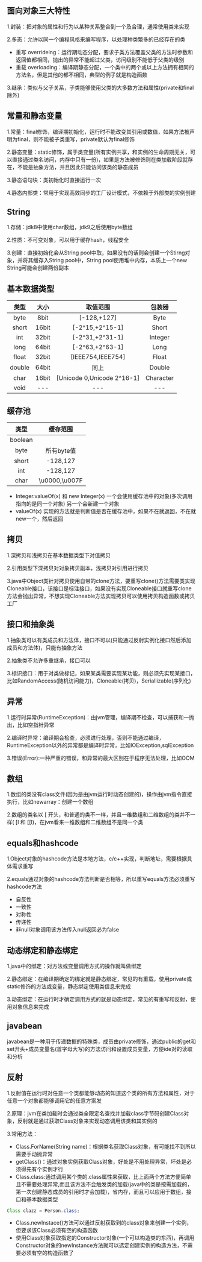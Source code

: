 ## 面向对象三大特性

1.封装：把对象的属性和行为以某种关系整合到一个及合理，通常使用类来实现

2.多态：允许以同一个编程风格来编写程序，以处理种类繁多的已经存在的类
  - 重写 overrideing：运行期动态分配，要求子类方法覆盖父类的方法时参数和返回值都相同，抛出的异常不能超过父类，访问级别不能低于父类的级别
  - 重载 overloading：编译期静态分配，一个类中的两个或以上方法拥有相同的方法名，但是其他的都不相同，典型的例子就是构造函数

3.继承：类似与父子关系，子类能够使用父类的大多数方法和属性(private和final除外)

## 常量和静态变量

1.常量：final修饰，编译期初始化，运行时不能改变其引用或数值，如果方法被声明为final，则不能被子类重写，private默认为final修饰

2.静态变量：static修饰，属于类变量(所有实例共享，和实例的生命周期无关，可以直接通过类名访问，内存中只有一份)，如果是方法被修饰则在类加载阶段就存在，不能是抽象方法，并且因此只能访问该类的静态成员

3.静态语句块：类初始化时直接运行一次

4.静态内部类：常用于实现高效同步的工厂设计模式，不依赖于外部类的实例创建

## String

1.存储：jdk8中使用char数组，jdk9之后使用byte数组

2.性质：不可变对象，可以用于缓存hash，线程安全

3.创建：直接初始化会从String pool中取，如果没有的话则会创建一个Stirng对象，并将其缓存入String pool中，String pool使用堆中内存，本质上一个new String可能会创建两份副本

## 基本数据类型

  | 类型 | 大小 | 取值范围 | 包装器 |
  | :----: | :----:  | :----: | :----: |
  | byte | 8bit | [-128,+127] | Byte |
  | short | 16bit | [-2^15,+2^15-1] | Short |
  | int | 32bit | [-2^31,+2^31-1] | Integer |
  | long | 64bit | [-2^63,+2^63-1] | Long |
  | float | 32bit | [IEEE754,IEEE754] | Float |
  | double | 64bit | 同上 | Double |
  | char | 16bit |[Unicode 0,Unicode 2^16-1] | Character |
  | void | --- | --- | --- |
  
## 缓存池

  | 类型 | 缓存范围 |
  | :-----: | :-----: |
  | boolean | | 所有boolean值 |
  | byte | 所有byte值 |
  | short | -128,127 |
  | int | -128,127 |
  | char | \u0000,\u007F | 
  
  - Integer.valueOf(x) 和 new Integer(x) 一个会使用缓存池中的对象(多次调用指向的是同一个对象) 另一个会新建一个对象
  - valueOf(x) 实现的方法就是判断值是否在缓存池中，如果不在就返回，不在就new一个，然后返回

## 拷贝

1.深拷贝和浅拷贝在基本数据类型下对值拷贝

2.引用类型下深拷贝对对象拷贝副本，浅拷贝对引用进行拷贝

3.java中Object类针对拷贝使用自带的clone方法，要重写clone()方法需要类实现Cloneable接口，该接口是标注接口，如果没有实现Cloneable接口就重写clone方法会抛出异常，不想实现Cloneable方法实现拷贝可以使用拷贝构造函数或拷贝工厂

## 接口和抽象类

1.抽象类可以有类成员和方法体，接口不可以(只能通过反射实例化接口然后添加成员和方法体)，只能有抽象方法

2.抽象类不允许多重继承，接口可以

3.标识接口：用于对类做标记，如果某类需要实现某功能，则必须先实现某接口，比如RandomAccess(随机访问能力)，Cloneable(拷贝)，Seriallizable(序列化)

## 异常

1.运行时异常(RuntimeException)：由jvm管理，编译期不检查，可以捕获和一抛出，比如空指针异常

2.编译时异常：编译期会检查，必须进行处理，否则不能通过编译，RuntimeException以外的异常都是编译时异常，比如IOException,sqlException

3.错误(Error):一种严重的错误，和异常的最大区别在于程序无法处理，比如OOM

## 数组

1.数组的类没有class文件(因为是由jvm运行时动态创建的)，操作由jvm指令直接执行，比如newarray：创建一个数组

2.数组的类名以 [ 开头，和普通的类不一样，并且一维数组和二维数组的类并不一样( [I 和 [[I)，在jvm看来一维数组和二维数组不是同一个类

## equals和hashcode

1.Object对象的hashcode方法是本地方法，c/c++实现，判断地址，需要根据具体需求重写

2.equals通过对象的hashcode方法判断是否相等，所以重写equals方法必须重写hashcode方法
  - 自反性
  - 一致性
  - 对称性
  - 传递性
  - 非null对象调用该方法传入null返回必为false

## 动态绑定和静态绑定

1.java中的绑定：对方法或变量调用方式的操作就叫做绑定

2.静态绑定：在编译期确定的绑定就是静态绑定，常见的有重载，使用private或static修饰的方法或变量，静态绑定使用类信息来完成

3.动态绑定：在运行时才确定调用方式的就是动态绑定，常见的有重写和反射，使用对象信息来完成

## javabean

javabean是一种用于传递数据的特殊类，成员由private修饰，通过public的get和set开头+成员变量名(首字母大写)的方法访问和设置成员变量，方便ide对的读取和分析

## 反射

1.反射值在运行时对任意一个类都能够动态的知道这个类的所有方法和属性，对于任意一个对象都能够调用它的任意方案发

2.原理：jvm在类加载时会通过类全限定名查找并加载class字节码创建Class对象，反射就是通过获取Class对象来实现动态调用该类和其实例的

3.常用方法：
  - Class.ForName(String name)：根据类名获取Class对象，有可能找不到所以需要手动抛异常
  - getClass()：通过对象实例获取Class对象，好处是不用处理异常，坏处是必须得先有个实例才行
  - Class.class:通过调用某个类的.class属性来获取，比上面两个方法方便简单且不需要处理异常,而且该方法不会触发类的加载(java中的类是按需加载的，第一次创建静态成员的引用时才会加载)，省内存，而且可以应用于数组，接口和基本数据类型
  
  ```java
  Class clazz = Person.class;
  ```
  
  - Class.newInstace()方法可以通过反射获取到的class对象来创建一个实例，但要求该Class必须有空的构造函数
  - 使用Class对象获取指定的Constructor对象(一个可以构造类的东西)，再调用Constructor对象的newInstance方法就可以选定创建实例的构造方法，不需要必须有空的构造函数了
  
